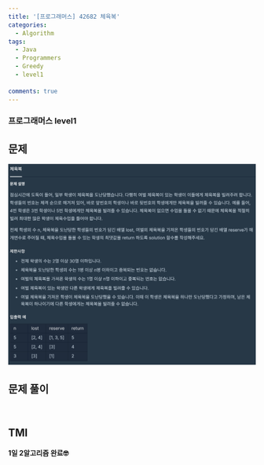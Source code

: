 ```yaml
---
title: '[프로그래머스] 42682 체육복'
categories:
  - Algorithm
tags:
  - Java
  - Programmers
  - Greedy
  - level1

comments: true 
---
```

### 프로그래머스 level1

## 문제
<a href="/assets/images/P42682.png"><img src="/assets/images/P42682.png"></a>
 <br/>

## 문제 풀이
<script src="https://gist.github.com/kyeahen/9dca4eddd8664e0467f9d9f7df675636.js"></script>
<br/>

## TMI

**1일 2알고리즘 완료🤓**


